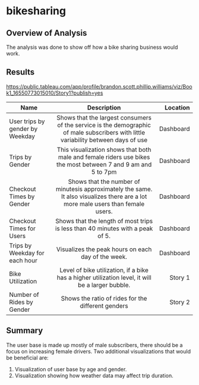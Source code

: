 # bikesharing
## Overview of Analysis
The analysis was done to show off how a bike sharing business would work.
## Results
https://public.tableau.com/app/profile/brandon.scott.phillip.williams/viz/Book1_16550773015010/Story1?publish=yes


| Name     |  Description  |  Location |
|----------|:-------------:|------:|
| User trips by gender by Weekday | Shows that the largest consumers of the service is the demographic of male subscribers with little variability between days of use | Dashboard |
| Trips by Gender |    This visualization shows that both male and female riders use bikes the most between 7 and 9 am and 5 to 7pm  |   Dashboard |
| Checkout Times by Gender | Shows that the number of minutesis approximately the same. It also visualizes there are a lot more male users than female users. |    Dashboard |
| Checkout Times for Users | Shows that the length of most trips is less than 40 minutes with a peak of 5.  |    Dashboard |
| Trips by Weekday for each hour | Visualizes the peak hours on each day of the week.  |    Dashboard |
| Bike Utilization | Level of bike utilization, if a bike has a higher utilization level, it will be a larger bubble. |   Story 1 |
| Number of Rides by Gender | Shows the ratio of rides for the different genders |    Story 2 | 

## Summary
The user base is made up mostly of male subscribers, there should be a focus on increasing female drivers. Two additional visualizations that would be beneficial are:
1. Visualization of user base by age and gender.
2. Visualization showing how weather data may affect trip duration.
